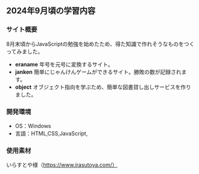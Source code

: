 ## 2024年9月頃の学習内容

### サイト概要
8月末頃からJavaScriptの勉強を始めたため、得た知識で作れそうなものをつくってみました。

- **eraname** 年号を元号に変換するサイト。
- **janken** 簡単にじゃんけんゲームができるサイト。勝敗の数が記録されます。
- **object** オブジェクト指向を学ぶため、簡単な図書貸し出しサービスを作りました。

### 開発環境
- OS：Windows
- 言語：HTML,CSS,JavaScript,

### 使用素材
いらすとや様（https://www.irasutoya.com/）
